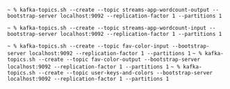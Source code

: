 `~ % kafka-topics.sh --create --topic streams-app-wordcount-output --bootstrap-server localhost:9092 --replication-factor 1 --partitions 1`

`~ % kafka-topics.sh --create --topic streams-app-wordcount-input --bootstrap-server localhost:9092 --replication-factor 1 --partitions 1`

`~ % kafka-topics.sh --create --topic fav-color-input --bootstrap-server localhost:9092 --replication-factor 1 --partitions 1`
`~ % kafka-topics.sh --create --topic fav-color-output --bootstrap-server localhost:9092 --replication-factor 1 --partitions 1`
`~ % kafka-topics.sh --create --topic user-keys-and-colors --bootstrap-server localhost:9092 --replication-factor 1 --partitions 1`